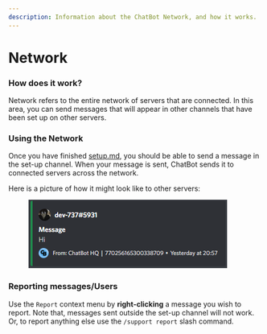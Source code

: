 ```yaml
---
description: Information about the ChatBot Network, and how it works.
---
```


# Network

### How does it work?

Network refers to the entire network of servers that are connected. In this area, you can send messages that will appear in other channels that have been set up on other servers.

### Using the Network

Once you have finished [setup.md](getting-started/setup.md "mention"), you should be able to send a message in the set-up channel. When your message is sent, ChatBot sends it to connected servers across the network.

&#x20;Here is a picture of how it might look like to other servers:

<figure><img src="../.gitbook/assets/image.png" alt=""><figcaption></figcaption></figure>

### Reporting messages/Users

Use the `Report` context menu by **right-clicking** a message you wish to report. Note that, messages sent outside the set-up channel will not work. Or, to report anything else use the `/support report` slash command.&#x20;
